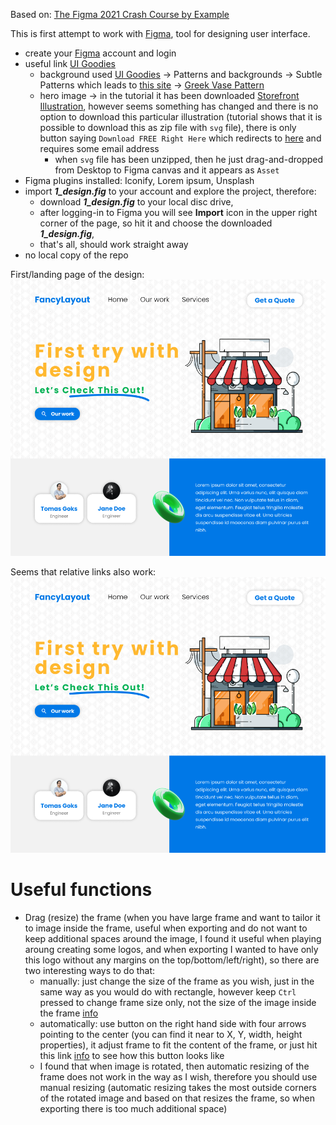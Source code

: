 Based on: [The Figma 2021 Crash Course by Example](https://www.youtube.com/watch?v=Gu1so3pz4bA)

This is first attempt to work with [Figma](https://www.figma.com/), tool for designing user interface.
* create your [Figma](https://www.figma.com/) account and login
* useful link [UI Goodies](http://www.uigoodies.com/)
  * background used [UI Goodies](http://www.uigoodies.com/) -> Patterns and backgrounds -> Subtle Patterns which leads to [this site](https://www.toptal.com/designers/subtlepatterns/?ref=uigoodies.com) -> [Greek Vase Pattern](https://www.toptal.com/designers/subtlepatterns/greek-vase-pattern/)
  * hero image -> in the tutorial it has been downloaded [Storefront Illustration](https://lukaszadam.com/illustrations?ref=uigoodies.com), however seems something has changed and there is no option to download this particular illustration (tutorial shows that it is possible to download this as zip file with `svg` file), there is only button saying `Download FREE Right Here` which redirects to [here](https://lukaszadam.gumroad.com/l/pBPJg) and requires some email address
    * when `svg` file has been unzipped, then he just drag-and-dropped from Desktop to Figma canvas and it appears as `Asset` 
* Figma plugins installed: Iconify, Lorem ipsum, Unsplash
* import ***1_design.fig*** to your account and explore the project, therefore:
  * download ***1_design.fig*** to your local disc drive,
  * after logging-in to Figma you will see **Import** icon in the upper right corner of the page, so hit it and choose the downloaded ***1_design.fig***,
  * that's all, should work straight away
* no local copy of the repo

First/landing page of the design:
![example_ui_design_1](https://raw.githubusercontent.com/heniczyna/figma_starting_page/main/example_ui_design.PNG)

Seems that relative links also work:
![example_ui_design_2](/example_ui_design.PNG)

# Useful functions
* Drag (resize) the frame (when you have large frame and want to tailor it to image inside the frame, useful when exporting and do not want to keep additional spaces around the image, I found it useful when playing aroung creating some logos, and when exporting I wanted to have only this logo without any margins on the top/bottom/left/right), so there are two interesting ways to do that:
  * manually: just change the size of the frame as you wish, just in the same way as you would do with rectangle, however keep `Ctrl` pressed to change frame size only, not the size of the image inside the frame [info](https://help.figma.com/hc/en-us/articles/360041539473-Frames-in-Figma#Drag_the_frame)
  * automatically: use button on the right hand side with four arrows pointing to the center (you can find it near to X, Y, width, height properties), it adjust frame to fit the content of the frame, or just hit this link [info](https://help.figma.com/hc/en-us/articles/360041539473-Frames-in-Figma#Resize_to_Fit) to see how this button looks like
  * I found that when image is rotated, then automatic resizing of the frame does not work in the way as I wish, therefore you should use manual resizing (automatic resizing takes the most outside corners of the rotated image and based on that resizes the frame, so when exporting there is too much additional space)
